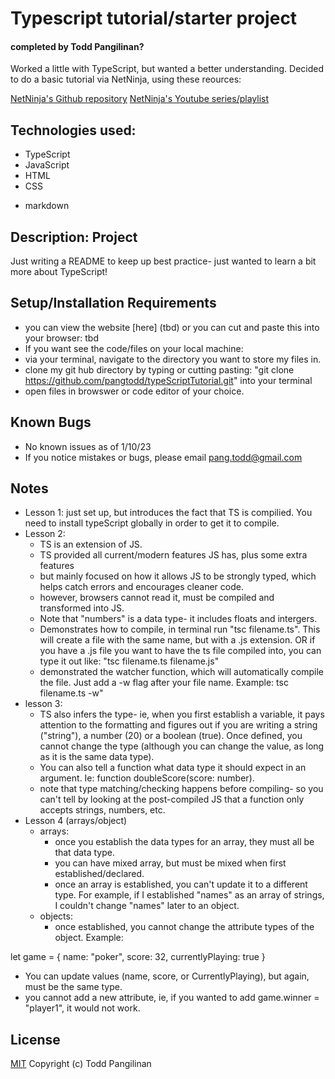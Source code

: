 # Typescript tutorial/starter project

#### completed by Todd Pangilinan?

Worked a little with TypeScript, but wanted a better understanding. Decided to do a basic tutorial via NetNinja, using these reources:

[NetNinja's Github repository](https://github.com/iamshaunjp/typescript-tutorial) 
[NetNinja's Youtube series/playlist](https://www.youtube.com/playlist?list=PL4cUxeGkcC9gUgr39Q_yD6v-bSyMwKPUI) 


## Technologies used:

* TypeScript
* JavaScript
* HTML
* CSS
<!-- * Bootstrap? Not sure gonna use that or not -->
* markdown

## Description: Project

Just writing a README to keep up best practice- just wanted to learn a bit more about TypeScript!

## Setup/Installation Requirements

* you can view the website [here] (tbd) or you can cut and paste this into your browser: tbd
* If you want see the code/files on your local machine:
* via your terminal, navigate to the directory you want to store my files in.
* clone my git hub directory by typing or cutting pasting: "git clone https://github.com/pangtodd/typeScriptTutorial.git" into your terminal
* open files in browswer or code editor of your choice.


## Known Bugs

* No known issues as of 1/10/23
* If you notice mistakes or bugs, please email pang.todd@gmail.com

## Notes
* Lesson 1: just set up, but introduces the fact that TS is compilied. You need to install typeScript globally in order to get it to compile.
* Lesson 2:
  * TS is an extension of JS.
  * TS provided all current/modern features JS has, plus some extra features
  * but mainly focused on how it allows JS to be strongly typed, which helps catch errors and encourages cleaner code.
  * however, browsers cannot read it, must be compiled and transformed into JS.
  * Note that "numbers" is a data type- it includes floats and intergers.
  * Demonstrates how to compile, in terminal run "tsc filename.ts". This will create a file with the same name, but with a .js extension. OR if you have a .js file you want to have the ts file compiled into, you can type it out like: "tsc filename.ts filename.js" 
  * demonstrated the watcher function, which will automatically compile the file. Just add a -w flag after your file name. Example: tsc filename.ts -w"
* lesson 3:
  * TS also infers the type- ie, when you first establish a variable, it pays attention to the formatting and figures out if you are writing a string ("string"), a number (20) or a boolean (true). Once defined, you cannot change the type (although you can change the value, as long as it is the same data type). 
  * You can also tell a function what data type it should expect in an argument. Ie: function doubleScore(score: number).
  * note that type matching/checking happens before compiling- so you can't tell by looking at the post-compiled JS that a function only accepts strings, numbers, etc.
* Lesson 4 (arrays/object)
  * arrays: 
    * once you establish the data types for an array, they must all be that data type.
    * you can have mixed array, but must be mixed when first established/declared.
    * once an array is established, you can't update it to a different type. For example, if I established "names" as an array of strings, I couldn't change "names" later to an object.
  * objects:
    * once established, you cannot change the attribute types of the object. Example:

let game = {
  name: "poker",
  score: 32,
  currentlyPlaying: true
}
  * You can update values (name, score, or CurrentlyPlaying), but again, must be the same type. 
  * you cannot add a new attribute, ie, if you wanted to add game.winner = "player1", it would not work.



## License

[MIT](https://opensource.org/licenses/MIT)
Copyright (c) Todd Pangilinan 